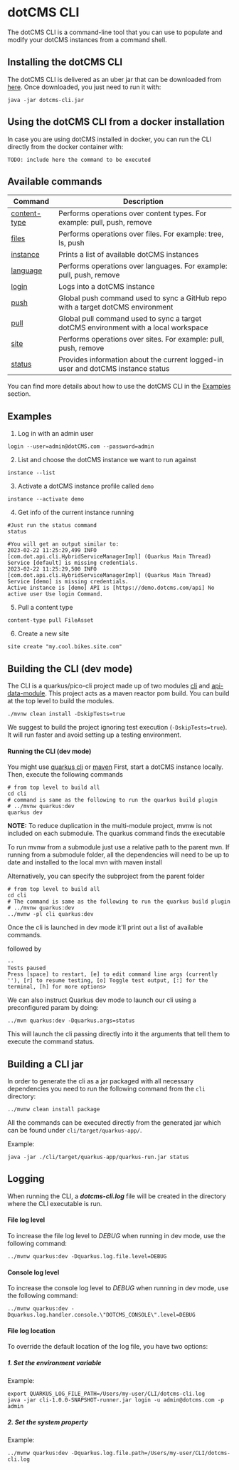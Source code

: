 # dotCMS CLI 
The dotCMS CLI is a command-line tool that you can use to populate and modify your dotCMS instances from a command shell.

## Installing the dotCMS CLI
The dotCMS CLI is delivered as an uber jar that can be downloaded from [here](https://repo.dotcms.com/artifactory/libs-snapshot-local/com/dotcms/dotcms-cli/).
 Once downloaded, you just need to run it with: 

```shell script
java -jar dotcms-cli.jar
```

## Using the dotCMS CLI from a docker installation
In case you are using dotCMS installed in docker, you can run the CLI directly from the docker container with:
```shell script
TODO: include here the command to be executed
```

## Available commands

| Command                                    | Description                                                                         |
|--------------------------------------------|-------------------------------------------------------------------------------------|
| [content-type](cli/docs/content-type.adoc) | Performs operations over content types. For example: pull, push, remove             |
| [files](cli/docs/files.adoc)               | Performs operations over files. For example: tree, ls, push                         |
| [instance](cli/docs/instance.adoc)         | Prints a list of available dotCMS instances                                         |
| [language](cli/docs/language.adoc)         | Performs operations over languages. For example: pull, push, remove                 |
| [login](cli/docs/login.adoc)               | Logs into a dotCMS instance                                                         |
| [push](cli/docs/push.adoc)                 | Global push command used to sync a GitHub repo with a target dotCMS environment     |
| [pull](cli/docs/pull.adoc)                 | Global pull command used to sync a target dotCMS environment with a local workspace |
| [site](cli/docs/site.adoc)                 | Performs operations over sites. For example: pull, push, remove                     |
| [status](cli/docs/status.adoc)             | Provides information about the current logged-in user and dotCMS instance status    |


You can find more details about how to use the dotCMS CLI in the [Examples](#examples) section.



## Examples

1. Log in with an admin user
```shell script
login --user=admin@dotCMS.com --password=admin
```
2. List and choose the dotCMS instance we want to run against
```shell script
instance --list
```
3. Activate a dotCMS instance profile called `demo`
```shell script
instance --activate demo
```
4. Get info of the current instance running
```shell script
#Just run the status command
status

#You will get an output similar to:
2023-02-22 11:25:29,499 INFO  [com.dot.api.cli.HybridServiceManagerImpl] (Quarkus Main Thread) Service [default] is missing credentials.
2023-02-22 11:25:29,500 INFO  [com.dot.api.cli.HybridServiceManagerImpl] (Quarkus Main Thread) Service [demo] is missing credentials.
Active instance is [demo] API is [https://demo.dotcms.com/api] No active user Use login Command.
```
5. Pull a content type
```shell script
content-type pull FileAsset
```
6. Create a new site
```shell script
site create "my.cool.bikes.site.com"
```

## Building the CLI (dev mode)

The CLI is a quarkus/pico-cli project made up of two modules [cli](cli) and [api-data-module](api-data-model).
This project acts as a maven reactor pom build. You can build at the top level to build the modules.

```shell script
./mvnw clean install -DskipTests=true
```

We suggest to build the project ignoring test execution (`-DskipTests=true`). It will run faster and avoid setting up a testing environment.

#### Running the CLI (dev mode)

You might use [quarkus cli](https://es.quarkus.io/guides/cli-tooling) or [maven](https://maven.apache.org/install.html)
First, start a dotCMS instance locally. 
Then, execute the following commands

```shell script
# from top level to build all
cd cli
# command is same as the following to run the quarkus build plugin
# ../mvnw quarkus:dev 
quarkus dev
```
**NOTE:**  To reduce duplication in the multi-module project, mvnw is not included on each submodule.
The quarkus command finds the executable

To run mvnw from a submodule just use a relative path to the parent mvn.
If running from a submodule folder, all the dependencies will need to be up to date and installed to the local mvn with maven install

Alternatively, you can specify the subproject from the parent folder
```shell script
# from top level to build all
cd cli
# The command is same as the following to run the quarkus build plugin
# ../mvnw quarkus:dev 
../mvnw -pl cli quarkus:dev
```

Once the cli is launched in dev mode it'll print out a list of available commands.

followed by 

```shell script
--
Tests paused
Press [space] to restart, [e] to edit command line args (currently ''), [r] to resume testing, [o] Toggle test output, [:] for the terminal, [h] for more options>
```

We can also instruct Quarkus dev mode to launch our cli using a preconfigured param by doing:
```shell script
../mvn quarkus:dev -Dquarkus.args=status
```
This will launch the cli passing directly into it the arguments that tell them to execute the command status.

## Building a CLI jar 
In order to generate the cli as a jar packaged with all necessary dependencies you need to run the following command from the `cli` directory:
```shell script
../mvnw clean install package
```

All the commands can be executed directly from the generated jar which can be found under `cli/target/quarkus-app/`.

Example:
```shell script
java -jar ./cli/target/quarkus-app/quarkus-run.jar status
```

## Logging

When running the CLI, a **_dotcms-cli.log_** file will be created in the directory where the CLI
executable is run.

#### File log level

To increase the file log level to _DEBUG_ when running in dev mode, use the following command:

```shell
../mvnw quarkus:dev -Dquarkus.log.file.level=DEBUG
```

#### Console log level

To increase the console log level to _DEBUG_ when running in dev mode, use the following command:

```shell
../mvnw quarkus:dev -Dquarkus.log.handler.console.\"DOTCMS_CONSOLE\".level=DEBUG
```

#### File log location

To override the default location of the log file, you have two options:

##### 1. Set the environment variable

Example:

```shell
export QUARKUS_LOG_FILE_PATH=/Users/my-user/CLI/dotcms-cli.log
java -jar cli-1.0.0-SNAPSHOT-runner.jar login -u admin@dotcms.com -p admin
```

##### 2. Set the system property

Example:

```shell
../mvnw quarkus:dev -Dquarkus.log.file.path=/Users/my-user/CLI/dotcms-cli.log
```
